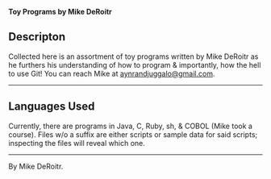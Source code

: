 **Toy Programs by Mike DeRoitr**

## Descripton

Collected here is an assortment of toy programs written by Mike DeRoitr as he furthers his understanding of how to program & importantly, how the hell to use Git! You can reach Mike at aynrandjuggalo@gmail.com.

---

## Languages Used

Currently, there are programs in Java, C, Ruby, sh, & COBOL (Mike took a course). Files w/o a suffix are either scripts or sample data for said scripts; inspecting the files will reveal which one.

---

By Mike DeRoitr.
